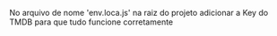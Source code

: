 No arquivo de nome 'env.loca.js' na raiz do projeto adicionar a Key do TMDB para que tudo funcione corretamente 